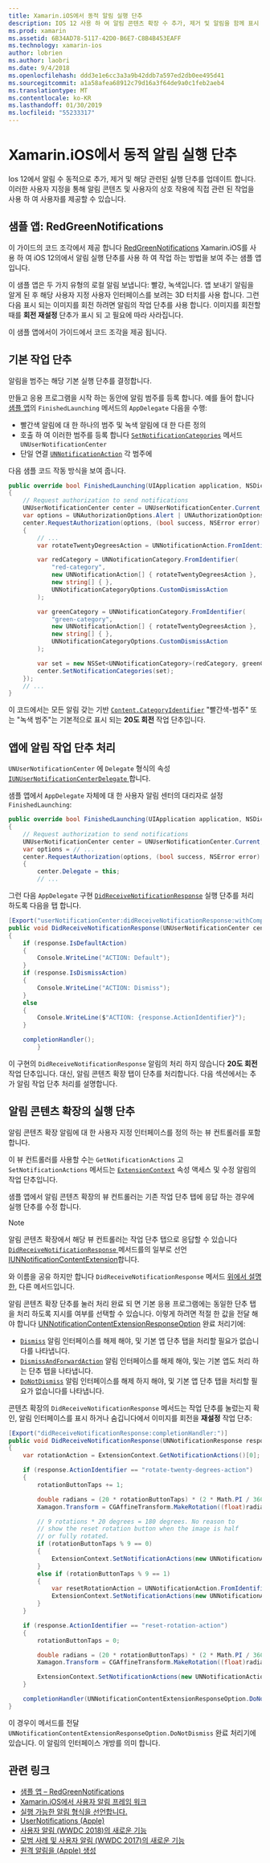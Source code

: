 ```yaml
---
title: Xamarin.iOS에서 동적 알림 실행 단추
description: IOS 12 사용 하 여 알림 콘텐츠 확장 수 추가, 제거 및 알림을 함께 표시 되는 작업 단추를 업데이트 합니다. 이 문서에서는 Xamarin.iOS를 사용 하 여 동적 알림 실행 단추를 사용 하는 방법을 설명 합니다.
ms.prod: xamarin
ms.assetid: 6B34AD78-5117-42D0-B6E7-C8B4B453EAFF
ms.technology: xamarin-ios
author: lobrien
ms.author: laobri
ms.date: 9/4/2018
ms.openlocfilehash: ddd3e1e6cc3a3a9b42ddb7a597ed2db0ee495d41
ms.sourcegitcommit: a1a58afea68912c79d16a3f64de9a0c1feb2aeb4
ms.translationtype: MT
ms.contentlocale: ko-KR
ms.lasthandoff: 01/30/2019
ms.locfileid: "55233317"
---
```

# <a name="dynamic-notification-action-buttons-in-xamarinios"></a>Xamarin.iOS에서 동적 알림 실행 단추

Ios 12에서 알림 수 동적으로 추가, 제거 및 해당 관련된 실행 단추를 업데이트 합니다. 이러한 사용자 지정을 통해 알림 콘텐츠 및 사용자의 상호 작용에 직접 관련 된 작업을 사용 하 여 사용자를 제공할 수 있습니다.

## <a name="sample-app-redgreennotifications"></a>샘플 앱: RedGreenNotifications

이 가이드의 코드 조각에서 제공 합니다 [RedGreenNotifications](https://developer.xamarin.com/samples/monotouch/iOS12/RedGreenNotifications) Xamarin.iOS를 사용 하 여 iOS 12의에서 알림 실행 단추를 사용 하 여 작업 하는 방법을 보여 주는 샘플 앱입니다.

이 샘플 앱은 두 가지 유형의 로컬 알림 보냅니다: 빨강, 녹색입니다.
앱 보내기 알림을 알게 된 후 해당 사용자 지정 사용자 인터페이스를 보려는 3D 터치를 사용 합니다. 그런 다음 표시 되는 이미지를 회전 하려면 알림의 작업 단추를 사용 합니다. 이미지를 회전할 때를 **회전 재설정** 단추가 표시 되 고 필요에 따라 사라집니다.

이 샘플 앱에서이 가이드에서 코드 조각을 제공 됩니다.

## <a name="default-action-buttons"></a>기본 작업 단추

알림을 범주는 해당 기본 실행 단추를 결정합니다.

만들고 응용 프로그램을 시작 하는 동안에 알림 범주를 등록 합니다.
예를 들어 합니다 [샘플 앱](#sample-app-redgreennotifications)의 `FinishedLaunching` 메서드의 `AppDelegate` 다음을 수행:

- 빨간색 알림에 대 한 하나의 범주 및 녹색 알림에 대 한 다른 정의
- 호출 하 여 이러한 범주를 등록 합니다 [`SetNotificationCategories`](xref:UserNotifications.UNUserNotificationCenter.SetNotificationCategories*)
메서드 `UNUserNotificationCenter`
- 단일 연결 [`UNNotificationAction`](xref:UserNotifications.UNNotificationAction)
각 범주에

다음 샘플 코드 작동 방식을 보여 줍니다.

```csharp
public override bool FinishedLaunching(UIApplication application, NSDictionary launchOptions)
{
    // Request authorization to send notifications
    UNUserNotificationCenter center = UNUserNotificationCenter.Current;
    var options = UNAuthorizationOptions.Alert | UNAuthorizationOptions.Sound | UNAuthorizationOptions.Provisional | UNAuthorizationOptions.ProvidesAppNotificationSettings;
    center.RequestAuthorization(options, (bool success, NSError error) =>
    {
        // ...
        var rotateTwentyDegreesAction = UNNotificationAction.FromIdentifier("rotate-twenty-degrees-action", "Rotate 20°", UNNotificationActionOptions.None);

        var redCategory = UNNotificationCategory.FromIdentifier(
            "red-category",
            new UNNotificationAction[] { rotateTwentyDegreesAction },
            new string[] { },
            UNNotificationCategoryOptions.CustomDismissAction
        );

        var greenCategory = UNNotificationCategory.FromIdentifier(
            "green-category",
            new UNNotificationAction[] { rotateTwentyDegreesAction },
            new string[] { },
            UNNotificationCategoryOptions.CustomDismissAction
        );

        var set = new NSSet<UNNotificationCategory>(redCategory, greenCategory);
        center.SetNotificationCategories(set);
    });
    // ...
}
```

이 코드에서는 모든 알림 갖는 기반 [`Content.CategoryIdentifier`](xref:UserNotifications.UNNotificationContent.CategoryIdentifier)
"빨간색-범주" 또는 "녹색 범주"는 기본적으로 표시 되는 **20도 회전** 작업 단추입니다.

## <a name="in-app-handling-of-notification-action-buttons"></a>앱에 알림 작업 단추 처리

`UNUserNotificationCenter` 에 `Delegate` 형식의 속성 [ `IUNUserNotificationCenterDelegate` ](xref:UserNotifications.IUNUserNotificationCenterDelegate)합니다.

샘플 앱에서 `AppDelegate` 자체에 대 한 사용자 알림 센터의 대리자로 설정 `FinishedLaunching`:

```csharp
public override bool FinishedLaunching(UIApplication application, NSDictionary launchOptions)
{
    // Request authorization to send notifications
    UNUserNotificationCenter center = UNUserNotificationCenter.Current;
    var options = // ...
    center.RequestAuthorization(options, (bool success, NSError error) =>
    {
        center.Delegate = this;
        // ...
```

그런 다음 `AppDelegate` 구현 [`DidReceiveNotificationResponse`](xref:UserNotifications.UNUserNotificationCenterDelegate_Extensions.DidReceiveNotificationResponse*)
실행 단추를 처리 하도록 다음을 탭 합니다.

```csharp
[Export("userNotificationCenter:didReceiveNotificationResponse:withCompletionHandler:")]
public void DidReceiveNotificationResponse(UNUserNotificationCenter center, UNNotificationResponse response, System.Action completionHandler)
{
    if (response.IsDefaultAction)
    {
        Console.WriteLine("ACTION: Default");
    }
    if (response.IsDismissAction)
    {
        Console.WriteLine("ACTION: Dismiss");
    }
    else
    {
        Console.WriteLine($"ACTION: {response.ActionIdentifier}");
    }

    completionHandler();
        }
```

이 구현의 `DidReceiveNotificationResponse` 알림의 처리 하지 않습니다 **20도 회전** 작업 단추입니다. 대신, 알림 콘텐츠 확장 탭이 단추를 처리합니다. 다음 섹션에서는 추가 알림 작업 단추 처리를 설명합니다.

## <a name="action-buttons-in-the-notification-content-extension"></a>알림 콘텐츠 확장의 실행 단추

알림 콘텐츠 확장 알림에 대 한 사용자 지정 인터페이스를 정의 하는 뷰 컨트롤러를 포함 합니다.

이 뷰 컨트롤러를 사용할 수는 `GetNotificationActions` 고 `SetNotificationActions` 메서드는 [`ExtensionContext`](xref:UIKit.UIViewController.ExtensionContext)
속성 액세스 및 수정 알림의 작업 단추입니다.

샘플 앱에서 알림 콘텐츠 확장의 뷰 컨트롤러는 기존 작업 단추 탭에 응답 하는 경우에 실행 단추를 수정 합니다.

> [!NOTE]
> 알림 콘텐츠 확장에서 해당 뷰 컨트롤러는 작업 단추 탭으로 응답할 수 있습니다 [ `DidReceiveNotificationResponse` ](https://developer.xamarin.com/api/member/UserNotificationsUI.UNNotificationContentExtension_Extensions.DidReceiveNotificationResponse/) 메서드를의 일부로 선언 [IUNNotificationContentExtension](https://developer.xamarin.com/api/type/UserNotificationsUI.IUNNotificationContentExtension/)합니다.
>
> 와 이름을 공유 하지만 합니다 `DidReceiveNotificationResponse` 메서드 [위에서 설명한](#in-app-handling-of-notification-action-buttons), 다른 메서드입니다.
>
> 알림 콘텐츠 확장 단추를 눌러 처리 완료 되 면 기본 응용 프로그램에는 동일한 단추 탭을 처리 하도록 지시를 여부를 선택할 수 있습니다. 이렇게 하려면 적절 한 값을 전달 해야 합니다 [UNNotificationContentExtensionResponseOption](https://developer.xamarin.com/api/type/UserNotificationsUI.UNNotificationContentExtensionResponseOption/) 완료 처리기에:
>
> - [`Dismiss`](https://developer.xamarin.com/api/field/UserNotificationsUI.UNNotificationContentExtensionResponseOption.Dismiss/) 알림 인터페이스를 해제 해야, 및 기본 앱 단추 탭을 처리할 필요가 없습니다를 나타냅니다.
> - [`DismissAndForwardAction`](https://developer.xamarin.com/api/field/UserNotificationsUI.UNNotificationContentExtensionResponseOption.DismissAndForwardAction/) 알림 인터페이스를 해제 해야, 및는 기본 앱도 처리 하는 단추 탭을 나타냅니다.
> - [`DoNotDismiss`](https://developer.xamarin.com/api/field/UserNotificationsUI.UNNotificationContentExtensionResponseOption.DoNotDismiss/) 알림 인터페이스를 해제 하지 해야, 및 기본 앱 단추 탭을 처리할 필요가 없습니다를 나타냅니다.

콘텐츠 확장의 `DidReceiveNotificationResponse` 메서드는 작업 단추를 눌렀는지 확인, 알림 인터페이스를 표시 하거나 숨깁니다에서 이미지를 회전을 **재설정** 작업 단추:

```csharp
[Export("didReceiveNotificationResponse:completionHandler:")]
public void DidReceiveNotificationResponse(UNNotificationResponse response, Action<UNNotificationContentExtensionResponseOption> completionHandler)
{
    var rotationAction = ExtensionContext.GetNotificationActions()[0];

    if (response.ActionIdentifier == "rotate-twenty-degrees-action")
    {
        rotationButtonTaps += 1;

        double radians = (20 * rotationButtonTaps) * (2 * Math.PI / 360.0);
        Xamagon.Transform = CGAffineTransform.MakeRotation((float)radians);

        // 9 rotations * 20 degrees = 180 degrees. No reason to
        // show the reset rotation button when the image is half
        // or fully rotated.
        if (rotationButtonTaps % 9 == 0)
        {
            ExtensionContext.SetNotificationActions(new UNNotificationAction[] { rotationAction });
        }
        else if (rotationButtonTaps % 9 == 1)
        {
            var resetRotationAction = UNNotificationAction.FromIdentifier("reset-rotation-action", "Reset rotation", UNNotificationActionOptions.None);
            ExtensionContext.SetNotificationActions(new UNNotificationAction[] { rotationAction, resetRotationAction });
        }
    }

    if (response.ActionIdentifier == "reset-rotation-action")
    {
        rotationButtonTaps = 0;

        double radians = (20 * rotationButtonTaps) * (2 * Math.PI / 360.0);
        Xamagon.Transform = CGAffineTransform.MakeRotation((float)radians);

        ExtensionContext.SetNotificationActions(new UNNotificationAction[] { rotationAction });
    }

    completionHandler(UNNotificationContentExtensionResponseOption.DoNotDismiss);
}
```

이 경우이 메서드를 전달 `UNNotificationContentExtensionResponseOption.DoNotDismiss` 완료 처리기에 있습니다. 이 알림의 인터페이스 개방를 의미 합니다.

## <a name="related-links"></a>관련 링크

- [샘플 앱 – RedGreenNotifications](https://developer.xamarin.com/samples/monotouch/iOS12/RedGreenNotifications)
- [Xamarin.iOS에서 사용자 알림 프레임 워크](~/ios/platform/user-notifications/index.md)
- [실행 가능한 알림 형식을 선언합니다.](https://developer.apple.com/documentation/usernotifications/declaring_your_actionable_notification_types?language=objc)
- [UserNotifications (Apple)](https://developer.apple.com/documentation/usernotifications?language=objc)
- [사용자 알림 (WWDC 2018)의 새로운 기능](https://developer.apple.com/videos/play/wwdc2018/710/)
- [모범 사례 및 사용자 알림 (WWDC 2017)의 새로운 기능](https://developer.apple.com/videos/play/wwdc2017/708/)
- [원격 알림을 (Apple) 생성](https://developer.apple.com/documentation/usernotifications/setting_up_a_remote_notification_server/generating_a_remote_notification)
